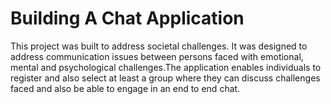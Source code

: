 # Building A Chat Application

This project was built to address societal challenges. It was designed to address communication issues between persons faced with emotional, mental and psychological challenges.The application enables individuals to register and also select at least a group where they can discuss challenges faced and also be able to engage in an end to end chat.
